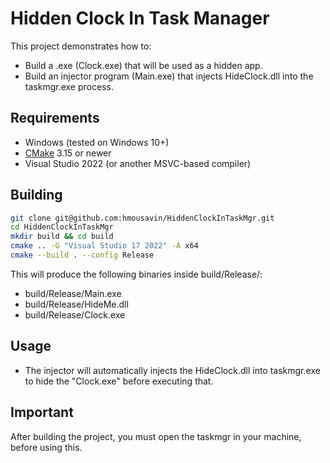 ﻿# Hidden Clock In Task Manager

This project demonstrates how to:
- Build a .exe (Clock.exe) that will be used as a hidden app.
- Build an injector program (Main.exe) that injects HideClock.dll into the taskmgr.exe process.

## Requirements
- Windows (tested on Windows 10+)
- [CMake](https://cmake.org/) 3.15 or newer
- Visual Studio 2022 (or another MSVC-based compiler)

## Building
```bash
git clone git@github.com:hmousavin/HiddenClockInTaskMgr.git
cd HiddenClockInTaskMgr
mkdir build && cd build
cmake .. -G "Visual Studio 17 2022" -A x64
cmake --build . --config Release
```

This will produce the following binaries inside build/Release/:
- build/Release/Main.exe
- build/Release/HideMe.dll
- build/Release/Clock.exe

## Usage
- The injector will automatically injects the HideClock.dll into taskmgr.exe to hide the "Clock.exe" before executing that.

## Important
After building the project, you must open the taskmgr in your machine, before using this.